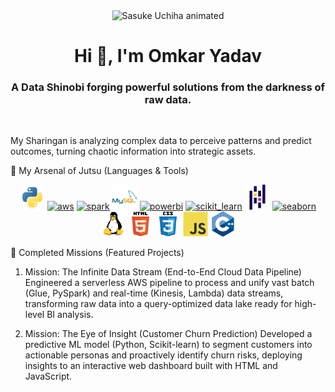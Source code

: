 <div align="center">
<img src="https://media3.giphy.com/media/v1.Y2lkPTc5MGI3NjExMWE4czY2N2VoZDU2c29vdGRyN2Z3cWZkd21ydHc2amN0dWRhdWxldyZlcD12MV9pbnRlcm5hbF9naWZfYnlfaWQmY3Q9Zw/3fNmJ20ErpkjK/giphy.gif" alt="Sasuke Uchiha animated" width="600"/>
</div>

<h1 align="center">Hi 👋, I'm Omkar Yadav</h1>
<h3 align="center">A Data Shinobi forging powerful solutions from the darkness of raw data.</h3>

<br>

My Sharingan is analyzing complex data to perceive patterns and predict outcomes, turning chaotic information into strategic assets.

🥷 My Arsenal of Jutsu (Languages & Tools)
<p align="center">
<a href="https://www.python.org" target="_blank" rel="noreferrer"><img src="https://raw.githubusercontent.com/devicons/devicon/master/icons/python/python-original.svg" alt="python" width="40" height="40"/></a>
<a href="https://aws.amazon.com" target="_blank" rel="noreferrer"><img src="https://www.google.com/search?q=https://raw.githubusercontent.com/devicons/devicon/master/icons/amazonwebservices/amazonwebservices-original-wordmark.svg" alt="aws" width="40" height="40"/></a>
<a href="https://spark.apache.org/" target="_blank" rel="noreferrer"><img src="https://www.google.com/search?q=https://www.vectorlogo.zone/logos/apache_spark/apache_spark-icon.svg" alt="spark" width="40" height="40"/></a>
<a href="https://www.mysql.com/" target="_blank" rel="noreferrer"><img src="https://raw.githubusercontent.com/devicons/devicon/master/icons/mysql/mysql-original-wordmark.svg" alt="mysql" width="40" height="40"/></a>
<a href="https://powerbi.microsoft.com/en-us/" target="_blank" rel="noreferrer"><img src="https://www.google.com/search?q=https://www.vectorlogo.zone/logos/microsoft_powerbi/microsoft_powerbi-icon.svg" alt="powerbi" width="40" height="40"/></a>
<a href="https://scikit-learn.org/" target="_blank" rel="noreferrer"><img src="https://upload.wikimedia.org/wikipedia/commons/0/05/Scikit_learn_logo_small.svg" alt="scikit_learn" width="40" height="40"/></a>
<a href="https://pandas.pydata.org/" target="_blank" rel="noreferrer"><img src="https://raw.githubusercontent.com/devicons/devicon/2ae2a900d2f041da66e950e4d48052658d850630/icons/pandas/pandas-original.svg" alt="pandas" width="40" height="40"/></a>
<a href="https://seaborn.pydata.org/" target="_blank" rel="noreferrer"><img src="https://seaborn.pydata.org/_images/logo-mark-lightbg.svg" alt="seaborn" width="40" height="40"/></a>
<a href="https://www.linux.org/" target="_blank" rel="noreferrer"><img src="https://raw.githubusercontent.com/devicons/devicon/master/icons/linux/linux-original.svg" alt="linux" width="40" height="40"/></a>
<a href="https://www.w3.org/html/" target="_blank" rel="noreferrer"><img src="https://raw.githubusercontent.com/devicons/devicon/master/icons/html5/html5-original-wordmark.svg" alt="html5" width="40" height="40"/></a>
<a href="https://www.w3schools.com/css/" target="_blank" rel="noreferrer"><img src="https://raw.githubusercontent.com/devicons/devicon/master/icons/css3/css3-original-wordmark.svg" alt="css3" width="40" height="40"/></a>
<a href="https://developer.mozilla.org/en-US/docs/Web/JavaScript" target="_blank" rel="noreferrer"><img src="https://raw.githubusercontent.com/devicons/devicon/master/icons/javascript/javascript-original.svg" alt="javascript" width="40" height="40"/></a>
<a href="https://www.w3schools.com/cpp/" target="_blank" rel="noreferrer"><img src="https://raw.githubusercontent.com/devicons/devicon/master/icons/cplusplus/cplusplus-original.svg" alt="cplusplus" width="40" height="40"/></a>
</p>

📜 Completed Missions (Featured Projects)
1. Mission: The Infinite Data Stream (End-to-End Cloud Data Pipeline)
Engineered a serverless AWS pipeline to process and unify vast batch (Glue, PySpark) and real-time (Kinesis, Lambda) data streams, transforming raw data into a query-optimized data lake ready for high-level BI analysis.

2. Mission: The Eye of Insight (Customer Churn Prediction)
Developed a predictive ML model (Python, Scikit-learn) to segment customers into actionable personas and proactively identify churn risks, deploying insights to an interactive web dashboard built with HTML and JavaScript.
